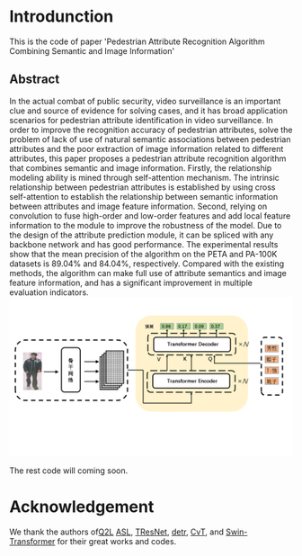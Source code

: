 # Introdunction
This is the code of paper 'Pedestrian Attribute Recognition Algorithm Combining Semantic and Image Information'

## Abstract

In the actual combat of public security, video surveillance is an important clue and source of evidence for solving cases, and it has broad application scenarios for pedestrian attribute identification in video surveillance. In order to improve the recognition accuracy of pedestrian attributes, solve the problem of lack of use of natural semantic associations between pedestrian attributes and the poor extraction of image information related to different attributes, this paper proposes a pedestrian attribute recognition algorithm that combines semantic and image information. Firstly, the relationship modeling ability is mined through self-attention mechanism. The intrinsic relationship between pedestrian attributes is established by using cross self-attention to establish the relationship between semantic information between attributes and image feature information. Second, relying on convolution to fuse high-order and low-order features and add local feature information to the module to improve the robustness of the model. Due to the design of the attribute prediction module, it can be spliced with any backbone network and has good performance. The experimental results show that the mean precision of the algorithm on the PETA and PA-100K datasets is 89.04% and 84.04%, respectively. Compared with the existing methods, the algorithm can make full use of attribute semantics and image feature information, and has a significant improvement in multiple evaluation indicators.
![fig](images/1.png)

The rest code will coming soon.

# Acknowledgement
We thank the authors of[Q2L](https://github.com/SlongLiu/query2labels) [ASL](https://github.com/Alibaba-MIIL/ASL), [TResNet](https://github.com/Alibaba-MIIL/TResNet), [detr](https://github.com/facebookresearch/detr), [CvT](https://github.com/microsoft/CvT), and [Swin-Transformer](https://github.com/microsoft/Swin-Transformer) for their great works and codes.
